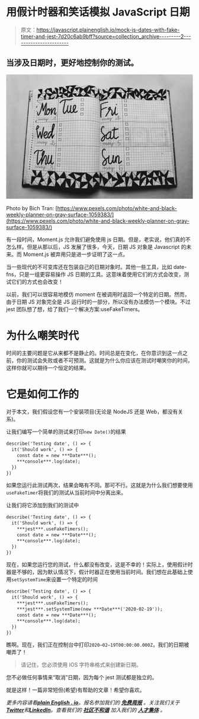 # 用假计时器和笑话模拟 JavaScript 日期

> 原文：<https://javascript.plainenglish.io/mock-js-dates-with-fake-timer-and-jest-7d20c6ab9bff?source=collection_archive---------2----------------------->

## 当涉及日期时，更好地控制你的测试。

![](img/583b82cf4b1239d57310fa86b47ab6c9.png)

Photo by Bich Tran: [https://www.pexels.com/photo/white-and-black-weekly-planner-on-gray-surface-1059383/](https://www.pexels.com/photo/white-and-black-weekly-planner-on-gray-surface-1059383/)

有一段时间，Moment.js 允许我们避免使用 js 日期。但是，老实说，他们真的不怎么样。但是从那以后，JS 发展了很多，今天，日期 JS 对象是 Javascript 的未来。而 Moment.js 被弃用只是进一步证明了这一点。

当一些现代的不可变库还在包装自己的日期对象时。其他一些工具，比如 date-fns，只是一组更容易操作 JS 日期的工具。这意味着使用它们的方式会改变，测试它们的方式也会改变！

以前，我们可以很容易地模仿 moment 在被调用时返回一个特定的日期。然而，由于日期 JS 对象完全是 JS 运行时的一部分，所以没有办法模仿一个模块。不过 jest 团队想了想，给了我们一个解决方案:useFakeTimers。

# 为什么嘲笑时代

时间的主要问题是它从来都不是静止的。时间总是在变化，在你意识到这一点之前，你的测试会失败或者不可预测。这就是为什么你应该在测试时嘲笑你的时间，这样你就可以期待一个恒定的结果。

# 它是如何工作的

对于本文，我们假设您有一个安装项目(无论是 NodeJS 还是 Web，都没有关系)。

让我们编写一个简单的测试来打印`new Date()`的结果

```
describe('Testing date', () => {
  it('Should work', () => {
    const date = new ***Date***();
    ***console***.log(date);
  })
})
```

如果您运行此测试两次，结果会略有不同。那可不行。这就是为什么我们想要使用`useFakeTimer`将我们的测试从当前时间中分离出来。

让我们将它添加到我们的测试中

```
describe('Testing date', () => {
  it('Should work', () => {
    ***jest***.useFakeTimers();
    const date = new ***Date***();
    ***console***.log(date);
  })
})
```

现在，如果您运行您的测试，什么都没有改变，这是不幸的！实际上，使用假计时器是不够的，因为默认情况下，假计时器正在使用当前时间。我们想在此基础上使用`setSystemTime`来设置一个特定的时间

```
describe('Testing date', () => {
  it('Should work', () => {
    ***jest***.useFakeTimers();
    ***jest***.setSystemTime(new ***Date***('2020-02-19'));
    const date = new ***Date***();
    ***console***.log(date);
  })
})
```

瞧啊。现在，我们正在控制台中打印`2020–02–19T00:00:00.000Z`，我们的日期被嘲弄了！

> 请记住，您必须使用 IOS 字符串格式来创建新日期。

您不必做任何事情来“取消”日期，因为每个 jest 测试都是独立的。

就是这样！一篇非常短但(希望)有帮助的文章！希望你喜欢。

*更多内容请看*[***plain English . io***](https://plainenglish.io/)*。报名参加我们的* [***免费周报***](http://newsletter.plainenglish.io/) *。关注我们关于*[***Twitter***](https://twitter.com/inPlainEngHQ)*和*[***LinkedIn***](https://www.linkedin.com/company/inplainenglish/)*。查看我们的* [***社区不和谐***](https://discord.gg/GtDtUAvyhW) *加入我们的* [***人才集体***](https://inplainenglish.pallet.com/talent/welcome) *。*